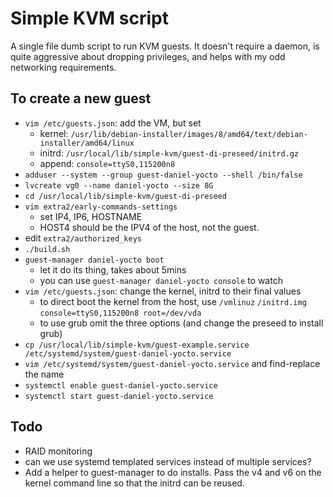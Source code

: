 Simple KVM script
=================

A single file dumb script to run KVM guests. It doesn't require a daemon, is
quite aggressive about dropping privileges, and helps with my odd networking
requirements.

To create a new guest
---------------------

 - `vim /etc/guests.json`: add the VM, but set
    - kernel: `/usr/lib/debian-installer/images/8/amd64/text/debian-installer/amd64/linux`
    - initrd: `/usr/local/lib/simple-kvm/guest-di-preseed/initrd.gz`
    - append: `console=ttyS0,115200n8`
 - `adduser --system --group guest-daniel-yocto --shell /bin/false`
 - `lvcreate vg0 --name daniel-yocto --size 8G`
 - `cd /usr/local/lib/simple-kvm/guest-di-preseed`
 - `vim extra2/early-commands-settings`
    - set IP4, IP6, HOSTNAME
    - HOST4 should be the IPV4 of the host, not the guest.
 - edit `extra2/authorized_keys`
 - `./build.sh`
 - `guest-manager daniel-yocto boot`
    - let it do its thing, takes about 5mins
    - you can use `guest-manager daniel-yocto console` to watch
 - `vim /etc/guests.json`: change the kernel, initrd to their final values
    - to direct boot the kernel from the host, use `/vmlinuz` `/initrd.img` `console=ttyS0,115200n8 root=/dev/vda`
    - to use grub omit the three options (and change the preseed to install grub)
 - `cp /usr/local/lib/simple-kvm/guest-example.service /etc/systemd/system/guest-daniel-yocto.service`
 - `vim /etc/systemd/system/guest-daniel-yocto.service` and find-replace the name
 - `systemctl enable guest-daniel-yocto.service`
 - `systemctl start guest-daniel-yocto.service`

Todo
----

 - RAID monitoring
 - can we use systemd templated services instead of multiple services?
 - Add a helper to guest-manager to do installs. Pass the v4 and v6 on the kernel command line so that the initrd can be reused.
